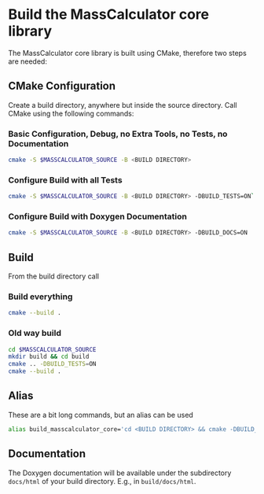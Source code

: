 # Build the MassCalculator core library

The MassCalculator core library is built using CMake, therefore two steps are needed:

## CMake Configuration

Create a build directory, anywhere but inside the source directory.
Call CMake using the following commands:

### Basic Configuration, Debug, no Extra Tools, no Tests, no Documentation

```bash
cmake -S $MASSCALCULATOR_SOURCE -B <BUILD DIRECTORY>
```

### Configure Build with all Tests

```bash
cmake -S $MASSCALCULATOR_SOURCE -B <BUILD DIRECTORY> -DBUILD_TESTS=ON`
```

### Configure Build with Doxygen Documentation

```bash
cmake -S $MASSCALCULATOR_SOURCE -B <BUILD DIRECTORY> -DBUILD_DOCS=ON
```

## Build

From the build directory call

### Build everything

```bash
cmake --build .
```

### Old way build

```bash
cd $MASSCALCULATOR_SOURCE
mkdir build && cd build
cmake .. -DBUILD_TESTS=ON 
cmake --build .
```

## Alias

These are a bit long commands, but an alias can be used

```bash
alias build_masscalculator_core='cd <BUILD DIRECTORY> && cmake -DBUILD_TESTS=ON $MASSCALCULATOR_SOURCE && cmake --build . && cd -'
```

## Documentation

The Doxygen documentation will be available under the subdirectory `docs/html`
of your build directory. E.g., in `build/docs/html`.
